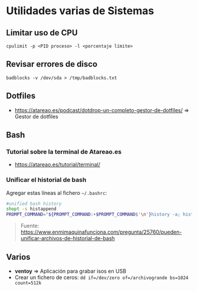# Utilidades varias de Sistemas

## Limitar uso de CPU

    cpulimit -p <PID proceso> -l <porcentaje límite>

## Revisar errores de disco

    badblocks -v /dev/sda > /tmp/badblocks.txt

## Dotfiles

  * https://atareao.es/podcast/dotdrop-un-completo-gestor-de-dotfiles/ => Gestor de dotfiles

## Bash

### Tutorial sobre la terminal de Atareao.es

 * https://atareao.es/tutorial/terminal/


### Unificar el historial de bash

Agregar estas líneas al fichero `~/.bashrc`:

```bash
#unified bash history
shopt -s histappend 
PROMPT_COMMAND="${PROMPT_COMMAND:+$PROMPT_COMMAND$'\n'}history -a; history -c; history -r"
```

> Fuente: https://www.enmimaquinafunciona.com/pregunta/25760/pueden-unificar-archivos-de-historial-de-bash

## Varios
 * **ventoy** => Aplicación para grabar isos en USB
 * Crear un fichero de ceros: `dd if=/dev/zero of=/archivogrande bs=1024 count=512k`
